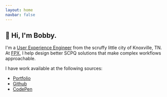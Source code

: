 ```yaml
---
layout: home
navbar: false
---
```


## 👋 Hi, I'm Bobby.

I'm a [User Experience Engineer](/what-i-do/) from the scruffy little city of
Knoxville, TN. At [FPX](https://www.fpx.com/), I help design better SCPQ
solutions that make complex workflows approachable.

I have work available at the following sources:

- [Portfolio](/portfolio/)
- [Github](https://github.com/orangedaisy/)
- [CodePen](https://codepen.io/bobbyshowalter/)
